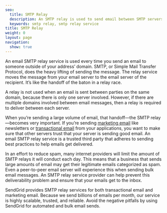 ```yaml
---
seo:
  title: SMTP Relay
  description: An SMTP relay is used to send email between SMTP servers, when the servers are located on different domains.
  keywords: smtp relay, smtp relay service
title: SMTP Relay
weight: 0
layout: page
navigation:
  show: true
---
```


An email SMTP relay service is used every time you send an email to someone outside of your address’ domain. SMTP, or Simple Mail Transfer Protocol, does the heavy lifting of sending the message. The relay service moves the message from your email server to the email server of the recipient. It’s like the handoff of the baton in a relay race.

A relay is not used when an email is sent between parties on the same domain, because there is only one server involved. However, if there are multiple domains involved between email messages, then a relay is required to deliver between each server.

When you’re sending a large volume of email, that handoff—the SMTP relay—becomes very important. If you’re sending [marketing email](https://sendgrid.com/email-marketing) like newsletters or [transactional email](https://sendgrid.com/transactional-email) from your applications, you want to make sure that other servers trust that your server is sending good email. An email SMTP relay service is a trusted third party that adheres to sending best practices to help emails get delivered.

In an effort to reduce spam, many internet providers will limit the amount of SMTP relays it will conduct each day. This means that a business that sends large amounts of email may get their legitimate emails categorized as spam. Even a peer-to-peer email server will experience this when sending bulk email messages. An SMTP relay service provider can help prevent this deliverability problem and ensure that your emails get to the inbox.

SendGrid provides SMTP relay services for both transactional email and marketing email. Because we send billions of emails per month, our service is highly scalable, trusted, and reliable. Avoid the negative pitfalls by using SendGrid for automated and bulk email sends.
